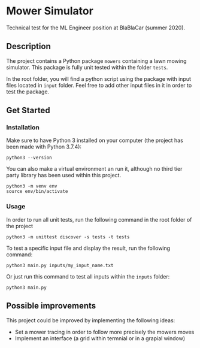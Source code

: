 # Mower Simulator

Technical test for the ML Engineer position at BlaBlaCar (summer 2020).


## Description

The project contains a Python package `mowers` containing a lawn mowing simulator.
This package is fully unit tested within the folder `tests`.

In the root folder, you will find a python script using the package with input files located in `input` folder.
Feel free to add other input files in it in order to test the package.


## Get Started

### Installation

Make sure to have Python 3 installed on your computer (the project has been made with Python 3.7.4):
```
python3 --version
```


You can also make a virtual environment an run it, although no third tier party library has been used within this project.
```
python3 -m venv env
source env/bin/activate
```

### Usage

In order to run all unit tests, run the following command in the root folder of the project
```
python3 -m unittest discover -s tests -t tests
```

To test a specific input file and display the result, run the following command:
```
python3 main.py inputs/my_input_name.txt
```
Or just run this command to test all inputs within the `inputs` folder:
```
python3 main.py
```


## Possible improvements

This project could be improved by implementing the following ideas:
* Set a mower tracing in order to follow more precisely the mowers moves
* Implement an interface (a grid within termnial or in a grapial window)


